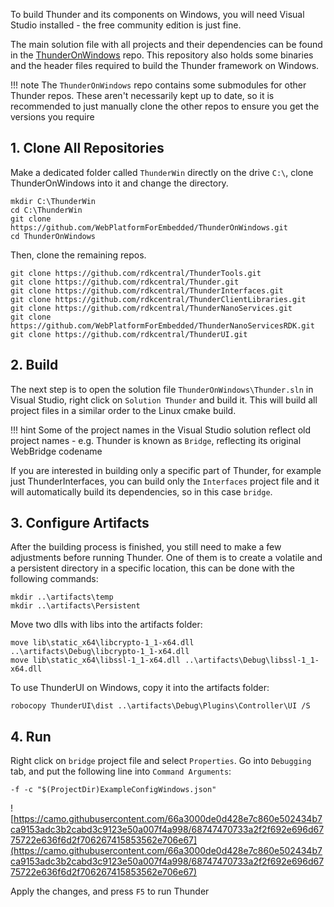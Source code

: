 To build Thunder and its components on Windows, you will need Visual Studio installed -  the free community edition is just fine.

The main solution file with all projects and their  dependencies can be found in the [ThunderOnWindows](https://github.com/WebPlatformForEmbedded/ThunderOnWindows) repo. This repository also holds some binaries and the header files required to build the Thunder framework on Windows. 

!!! note
	The `ThunderOnWindows` repo contains some submodules for other Thunder repos. These aren't necessarily kept up to date, so it is recommended to just manually clone the other repos to ensure you get the versions you require

## 1. Clone All Repositories

Make a dedicated folder called `ThunderWin` directly on the drive `C:\`, clone ThunderOnWindows into it and change the directory.

```
mkdir C:\ThunderWin
cd C:\ThunderWin
git clone https://github.com/WebPlatformForEmbedded/ThunderOnWindows.git
cd ThunderOnWindows
```

Then, clone the remaining repos.

```
git clone https://github.com/rdkcentral/ThunderTools.git
git clone https://github.com/rdkcentral/Thunder.git
git clone https://github.com/rdkcentral/ThunderInterfaces.git
git clone https://github.com/rdkcentral/ThunderClientLibraries.git
git clone https://github.com/rdkcentral/ThunderNanoServices.git
git clone https://github.com/WebPlatformForEmbedded/ThunderNanoServicesRDK.git
git clone https://github.com/rdkcentral/ThunderUI.git
```

## 2. Build

The next step is to open the solution file `ThunderOnWindows\Thunder.sln` in  Visual Studio, right click on `Solution Thunder` and build it. This will build all project files in a similar order to the Linux cmake build. 

!!! hint
	Some of the project names in the Visual Studio solution reflect old project names - e.g. Thunder is known as `Bridge`, reflecting its original WebBridge codename

If you are interested in building only a specific part of  Thunder, for example just ThunderInterfaces, you can build only the `Interfaces` project file and it will automatically build its dependencies, so in this case `bridge`.

## 3. Configure Artifacts

After the building process is finished, you still need to make a few adjustments before running Thunder. One of them is to create a volatile and a persistent directory in a specific location, this can be done with the following commands:

```
mkdir ..\artifacts\temp
mkdir ..\artifacts\Persistent
```


Move two dlls with libs into the artifacts folder:

```
move lib\static_x64\libcrypto-1_1-x64.dll ..\artifacts\Debug\libcrypto-1_1-x64.dll
move lib\static_x64\libssl-1_1-x64.dll ..\artifacts\Debug\libssl-1_1-x64.dll
```

To use ThunderUI on Windows, copy it into the artifacts folder:

```
robocopy ThunderUI\dist ..\artifacts\Debug\Plugins\Controller\UI /S
```

## 4. Run

Right click on `bridge` project file and select `Properties`. Go into `Debugging` tab, and put the following line into `Command Arguments`:

```
-f -c "$(ProjectDir)ExampleConfigWindows.json"
```

![https://camo.githubusercontent.com/66a3000de0d428e7c860e502434b7ca9153adc3b2cabd3c9123e50a007f4a998/68747470733a2f2f692e696d6775722e636f6d2f706267415853562e706e67](https://camo.githubusercontent.com/66a3000de0d428e7c860e502434b7ca9153adc3b2cabd3c9123e50a007f4a998/68747470733a2f2f692e696d6775722e636f6d2f706267415853562e706e67)

Apply the changes, and press `F5` to run Thunder
